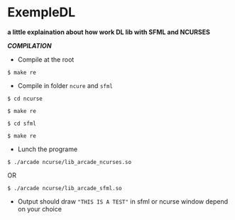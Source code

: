 # ExempleDL

**a little explaination about how work DL lib with SFML and NCURSES**


***COMPILATION***

- Compile at the root

```
$ make re
```

- Compile in folder `ncure` and `sfml`

```
$ cd ncurse

$ make re

$ cd sfml

$ make re
```

- Lunch the programe

```
$ ./arcade ncurse/lib_arcade_ncurses.so
```

OR

```
$ ./arcade ncurse/lib_arcade_sfml.so
```

- Output should draw `"THIS IS A TEST"` in sfml or ncurse window depend on your choice